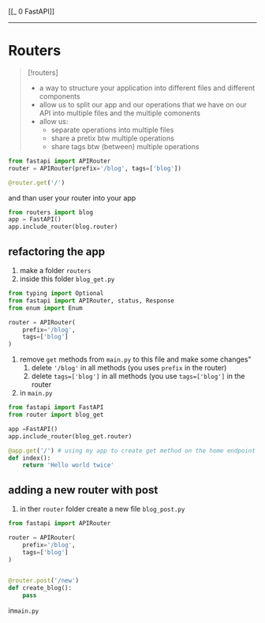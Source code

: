 [[_ 0 FastAPI]]


---
# Routers
>[!routers]
>- a way to structure your application into different files and different components
>- allow us to split our app and our operations that we have on our API into multiple files and the multiple comonents
>- allow us:
>	- separate operations into multiple files
>	- share a pretix btw multiple operations
>	- share tags btw (between) multiple operations

```python
from fastapi import APIRouter
router = APIRouter(prefix='/blog', tags=['blog'])

@router.get('/')
```

and than user your router into your app
```python
from routers import blog
app = FastAPI()
app.include_router(blog.router)
```


## refactoring the app
1. make a folder `routers`
2. inside this folder `blog_get.py`
```python
from typing import Optional
from fastapi import APIRouter, status, Response
from enum import Enum

router = APIRouter(
    prefix='/blog',
    tags=['blog']
)
```
1. remove `get` methods from `main.py` to this file and make some changes"
	1. delete `'/blog'` in all methods (you uses `prefix` in the router)
	2. delete `tags=['blog']` in all methods (you use `tags=['blog']` in the router
2. in `main.py`
```python
from fastapi import FastAPI
from router import blog_get

app =FastAPI()
app.include_router(blog_get.router)

@app.get('/') # using my app to create get method on the home endpoint
def index():
    return 'Hello world twice'
```



## adding a new router with post
1. in ther `router` folder create a new file `blog_post.py`
```python
from fastapi import APIRouter 

router = APIRouter(
    prefix='/blog',
    tags=['blog']
)


@router.post('/new')
def create_blog():
    pass 

```

in`main.py`
```python

```



